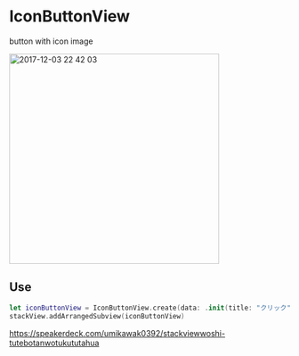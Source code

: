 # IconButtonView

button with icon image

<img width="377" alt="2017-12-03 22 42 03" src="https://user-images.githubusercontent.com/14213759/33525957-5e140d1a-d87c-11e7-9f0e-3ba3ceb9c533.png">

## Use

```swift
let iconButtonView = IconButtonView.create(data: .init(title: "クリック"), style: .medium(.wrapContent), colorType: .primary)
stackView.addArrangedSubview(iconButtonView)
```

https://speakerdeck.com/umikawak0392/stackviewwoshi-tutebotanwotukututahua
